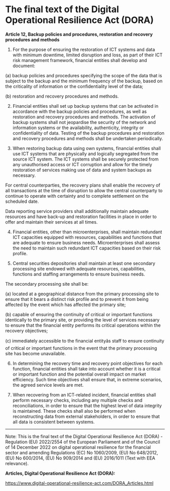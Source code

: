 



# The final text of the Digital Operational Resilience Act (DORA)


  

**Article 12, Backup policies and procedures, restoration and recovery procedures and methods**


  

1. For the purpose of ensuring the restoration of ICT systems and data with minimum downtime, limited disruption and loss, as part of their ICT risk management framework, financial entities shall develop and document:


(a) backup policies and procedures specifying the scope of the data that is subject to the backup and the minimum frequency of the backup, based on the criticality of information or the confidentiality level of the data;


(b) restoration and recovery procedures and methods.


  

2. Financial entities shall set up backup systems that can be activated in accordance with the backup policies and procedures, as well as restoration and recovery procedures and methods. The activation of backup systems shall not jeopardise the security of the network and information systems or the availability, authenticity, integrity or confidentiality of data. Testing of the backup procedures and restoration and recovery procedures and methods shall be undertaken periodically.


  

3. When restoring backup data using own systems, financial entities shall use ICT systems that are physically and logically segregated from the source ICT system. The ICT systems shall be securely protected from any unauthorised access or ICT corruption and allow for the timely restoration of services making use of data and system backups as necessary.


For central counterparties, the recovery plans shall enable the recovery of all transactions at the time of disruption to allow the central counterparty to continue to operate with certainty and to complete settlement on the scheduled date.


Data reporting service providers shall additionally maintain adequate resources and have back-up and restoration facilities in place in order to offer and maintain their services at all times.


  

4. Financial entities, other than microenterprises, shall maintain redundant ICT capacities equipped with resources, capabilities and functions that are adequate to ensure business needs. Microenterprises shall assess the need to maintain such redundant ICT capacities based on their risk profile.


  

5. Central securities depositories shall maintain at least one secondary processing site endowed with adequate resources, capabilities, functions and staffing arrangements to ensure business needs.


The secondary processing site shall be:


(a) located at a geographical distance from the primary processing site to ensure that it bears a distinct risk profile and to prevent it from being affected by the event which has affected the primary site;


(b) capable of ensuring the continuity of critical or important functions identically to the primary site, or providing the level of services necessary to ensure that the financial entity performs its critical operations within the recovery objectives;


(c) immediately accessible to the financial entityâs staff to ensure continuity of critical or important functions in the event that the primary processing site has become unavailable.


  

6. In determining the recovery time and recovery point objectives for each function, financial entities shall take into account whether it is a critical or important function and the potential overall impact on market efficiency. Such time objectives shall ensure that, in extreme scenarios, the agreed service levels are met.


  

7. When recovering from an ICT-related incident, financial entities shall perform necessary checks, including any multiple checks and reconciliations, in order to ensure that the highest level of data integrity is maintained. These checks shall also be performed when reconstructing data from external stakeholders, in order to ensure that all data is consistent between systems.


  



---


 Note: This is the final text of the Digital Operational Resilience Act (DORA) - Regulation (EU) 2022/2554 of the European Parliament and of the Council of 14 December 2022 on digital operational resilience for the financial sector and amending Regulations (EC) No 1060/2009, (EU) No 648/2012, (EU) No 600/2014, (EU) No 909/2014 and (EU) 2016/1011 (Text with EEA relevance).


  

 **Articles, Digital Operational Resilience Act (DORA):** 


<https://www.digital-operational-resilience-act.com/DORA_Articles.html>






